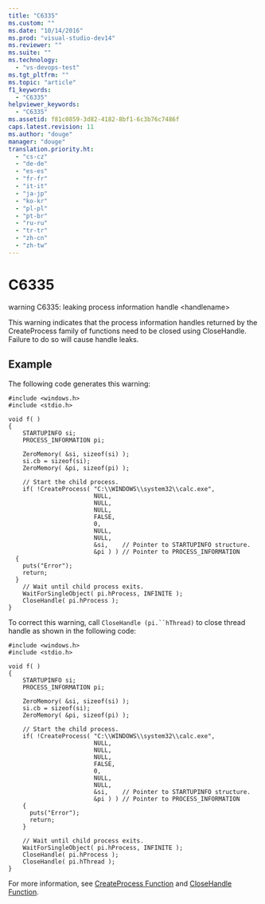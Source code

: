 ```yaml
---
title: "C6335"
ms.custom: ""
ms.date: "10/14/2016"
ms.prod: "visual-studio-dev14"
ms.reviewer: ""
ms.suite: ""
ms.technology: 
  - "vs-devops-test"
ms.tgt_pltfrm: ""
ms.topic: "article"
f1_keywords: 
  - "C6335"
helpviewer_keywords: 
  - "C6335"
ms.assetid: f81c0859-3d82-4182-8bf1-6c3b76c7486f
caps.latest.revision: 11
ms.author: "douge"
manager: "douge"
translation.priority.ht: 
  - "cs-cz"
  - "de-de"
  - "es-es"
  - "fr-fr"
  - "it-it"
  - "ja-jp"
  - "ko-kr"
  - "pl-pl"
  - "pt-br"
  - "ru-ru"
  - "tr-tr"
  - "zh-cn"
  - "zh-tw"
---
```

# C6335
warning C6335: leaking process information handle \<handlename>  
  
 This warning indicates that the process information handles returned by the CreateProcess family of functions need to be closed using CloseHandle. Failure to do so will cause handle leaks.  
  
## Example  
 The following code generates this warning:  
  
```  
#include <windows.h>  
#include <stdio.h>  
  
void f( )  
{  
    STARTUPINFO si;  
    PROCESS_INFORMATION pi;  
  
    ZeroMemory( &si, sizeof(si) );  
    si.cb = sizeof(si);  
    ZeroMemory( &pi, sizeof(pi) );  
  
    // Start the child process.   
    if( !CreateProcess( "C:\\WINDOWS\\system32\\calc.exe",  
                        NULL,    
                        NULL,               
                        NULL,                
                        FALSE,               
                        0,                   
                        NULL,                
                        NULL,                
                        &si,    // Pointer to STARTUPINFO structure.  
                        &pi ) ) // Pointer to PROCESS_INFORMATION  
  {  
    puts("Error");  
    return;  
  }  
    // Wait until child process exits.  
    WaitForSingleObject( pi.hProcess, INFINITE );  
    CloseHandle( pi.hProcess );  
}  
```  
  
 To correct this warning, call `CloseHandle (pi.``hThread)` to close thread handle as shown in the following code:  
  
```  
#include <windows.h>  
#include <stdio.h>  
  
void f( )  
{  
    STARTUPINFO si;  
    PROCESS_INFORMATION pi;  
  
    ZeroMemory( &si, sizeof(si) );  
    si.cb = sizeof(si);  
    ZeroMemory( &pi, sizeof(pi) );  
  
    // Start the child process.   
    if( !CreateProcess( "C:\\WINDOWS\\system32\\calc.exe",  
                        NULL,    
                        NULL,               
                        NULL,                
                        FALSE,               
                        0,                   
                        NULL,                
                        NULL,                
                        &si,    // Pointer to STARTUPINFO structure.  
                        &pi ) ) // Pointer to PROCESS_INFORMATION  
    {  
      puts("Error");  
      return;  
    }  
  
    // Wait until child process exits.  
    WaitForSingleObject( pi.hProcess, INFINITE );  
    CloseHandle( pi.hProcess );  
    CloseHandle( pi.hThread );  
}  
```  
  
 For more information, see [CreateProcess Function](http://go.microsoft.com/fwlink/?LinkId=181206) and [CloseHandle Function](http://go.microsoft.com/fwlink/?LinkId=181207).